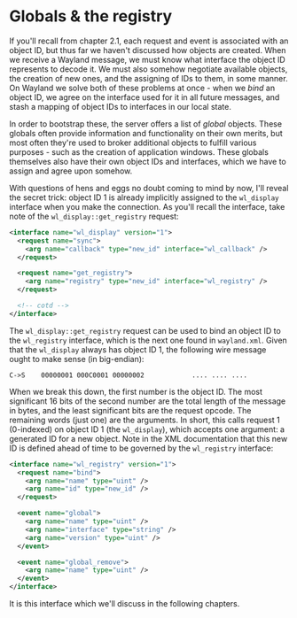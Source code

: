 # Globals & the registry

If you'll recall from chapter 2.1, each request and event is associated with an
object ID, but thus far we haven't discussed how objects are created. When we
receive a Wayland message, we must know what interface the object ID represents
to decode it. We must also somehow negotiate available objects, the creation of
new ones, and the assigning of IDs to them, in some manner. On Wayland we solve
both of these problems at once - when we *bind* an object ID, we agree on the
interface used for it in all future messages, and stash a mapping of object IDs
to interfaces in our local state.

In order to bootstrap these, the server offers a list of *global* objects. These
globals often provide information and functionality on their own merits, but
most often they're used to broker additional objects to fulfill various
purposes - such as the creation of application windows. These globals themselves
also have their own object IDs and interfaces, which we have to assign and agree
upon somehow.

With questions of hens and eggs no doubt coming to mind by now, I'll reveal the
secret trick: object ID 1 is already implicitly assigned to the `wl_display`
interface when you make the connection. As you'll recall the interface, take
note of the `wl_display::get_registry` request:

```xml
<interface name="wl_display" version="1">
  <request name="sync">
    <arg name="callback" type="new_id" interface="wl_callback" />
  </request>

  <request name="get_registry">
    <arg name="registry" type="new_id" interface="wl_registry" />
  </request>

  <!-- cotd -->
</interface>
```

The `wl_display::get_registry` request can be used to bind an object ID to the
`wl_registry` interface, which is the next one found in `wayland.xml`. Given
that the `wl_display` always has object ID 1, the following wire message ought
to make sense (in big-endian):

```
C->S    00000001 000C0001 00000002            .... .... ....
```

When we break this down, the first number is the object ID. The most significant
16 bits of the second number are the total length of the message in bytes, and
the least significant bits are the request opcode. The remaining words (just
one) are the arguments. In short, this calls request 1 (0-indexed) on object ID
1 (the `wl_display`), which accepts one argument: a generated ID for a new
object. Note in the XML documentation that this new ID is defined ahead of time
to be governed by the `wl_registry` interface:

```xml
<interface name="wl_registry" version="1">
  <request name="bind">
    <arg name="name" type="uint" />
    <arg name="id" type="new_id" />
  </request>

  <event name="global">
    <arg name="name" type="uint" />
    <arg name="interface" type="string" />
    <arg name="version" type="uint" />
  </event>

  <event name="global_remove">
    <arg name="name" type="uint" />
  </event>
</interface>
```

It is this interface which we'll discuss in the following chapters.
